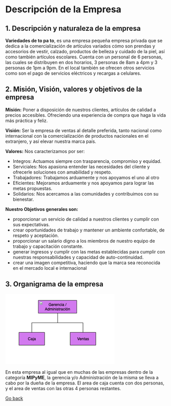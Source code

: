 # Descripción de la Empresa

## 1. Descripción y naturaleza de la empresa

**Variedades de to pa to**, es una empresa pequeña empresa privada que se dedica a la comercialización de artículos variados cómo son prendas y accesorios de vestir, calzado, productos de belleza y cuidado de la piel, así como también artículos escolares. Cuenta con un personal de 6 personas, las cuales se distribuyen en dos horarios, 3 personas de 8am a 4pm y 3 personas de 1pm a 9pm. En el local también se ofrecen otros servicios como son el pago de servicios eléctricos y recargas a celulares.

## 2. Misión, Visión, valores y objetivos de la empresa

**Misión:**
Poner a disposición de nuestros clientes, artículos de calidad a precios accesibles. Ofreciendo una experiencia de compra que haga la vida más práctica y feliz.

**Visión:**
Ser la empresa de ventas al detalle preferida, tanto nacional como internacional con la comercialización de productos nacionales en el extranjero, y así elevar nuestra marca país.

**Valores:**
Nos caracterizamos por ser:

- Integros: Actuamos siempre con trasparencia, compromiso y equidad.
- Serviciales: Nos apasiona entender las necesidades del cliente y ofrecerle soluciones con amabilidad y respeto.
- Trabajadores: Trabajamos arduamente y nos apoyamos el uno al otro
- Eficientes: Mejoramos arduamente y nos apoyamos para lograr las metas propuestas.
- Solidarios: Nos acercamos a las comunidades y contribuimos con su bienestar.

**Nuestro Objetivos generales son:**

- proporcionar un servicio de calidad a nuestros clientes y cumplir con sus expectativas.
- crear oportunidades de trabajo y mantener un ambiente confortable, de respeto y aceptación.
- proporcionar un salario digno a los miembros de nuestro equipo de trabajo y capacitación constante.
- generar ingresos y cumplir con las metas establecidas para cumplir con nuestras responsabilidades y capacidad de auto-continuidad.
- crear una imagen competitiva, haciendo que la marca sea reconocida en el mercado local e internacional

## 3. Organigrama de la empresa

![Organigrama de la empresa](./organigrama.png)

En esta empresa al igual que en muchas de las empresas dentro de la categoría **MIPyME**, la gerencia y/o Administración de la misma se lleva a cabo por la dueña de la empresa. El area de caja cuenta con dos personas, y el area de ventas con las otras 4 personas restantes.

[Go back](../README.md)
